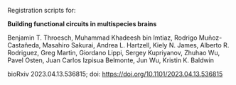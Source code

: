 
Registration scripts for:

**Building functional circuits in multispecies brains**

Benjamin T. Throesch, Muhammad Khadeesh bin Imtiaz, Rodrigo Muñoz-Castañeda, Masahiro Sakurai, Andrea L. Hartzell, Kiely N. James, Alberto R. Rodriguez, Greg Martin, Giordano Lippi, Sergey Kupriyanov, Zhuhao Wu, Pavel Osten, Juan Carlos Izpisua Belmonte, Jun Wu, Kristin K. Baldwin

bioRxiv 2023.04.13.536815; doi: https://doi.org/10.1101/2023.04.13.536815

